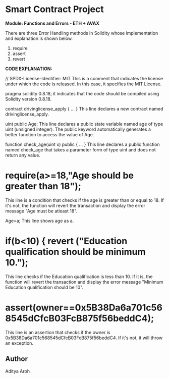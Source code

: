 # Smart Contract Project
**Module: Functions and Errors - ETH + AVAX**

There are three Error Handling methods in Solidity whose implementation and explanation is shown below.
1. require
2. assert
3. revert

**CODE EXPLANATION:**

// SPDX-License-Identifier: MIT
This is a comment that indicates the license under which the code is released. In this case, it specifies the MIT License.

pragma solidity 0.8.18;
it indicates that the code should be compiled using Solidity version 0.8.18.

contract drivinglicense_apply { ... }
This line declares a new contract named drivinglicense_apply.

uint public Age;
This line declares a public state variable named age of type uint (unsigned integer). The public keyword automatically generates a better function to access the value of Age.

function check_age(uint x) public { ... }
This line declares a public function named check_age that takes a parameter form of type uint and does not return any value.

# require(a>=18,"Age should be greater than 18");
This line is a condition that checks if the age is greater than or equal to 18. If it's not, the function will revert the transaction and display the error message "Age must be atleast 18".

Age=a;
This line shows age as a.

# if(b<10) { revert ("Education qualification should be minimum 10.");
This line checks if the Education qualification is less than 10. If it is, the function will revert the transaction and display the error message "Minimum Education qualification should be 10".

# assert(owner==0x5B38Da6a701c568545dCfcB03FcB875f56beddC4);
This line is an assertion that checks if the owner is 0x5B38Da6a701c568545dCfcB03FcB875f56beddC4. If it's not, it will throw an exception.

## Author

Aditya Aroh
